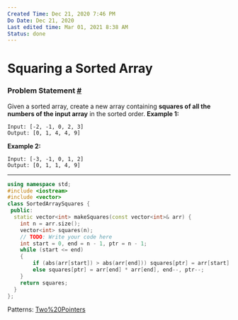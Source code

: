 ```yaml
---
Created Time: Dec 21, 2020 7:46 PM
Do Date: Dec 21, 2020
Last edited time: Mar 01, 2021 8:38 AM
Status: done
---
```


# Squaring a Sorted Array

### **Problem Statement [#](https://www.educative.io/courses/grokking-the-coding-interview/R1ppNG3nV9R#problem-statement)**
Given a sorted array, create a new array containing **squares of all the numbers of the input array** in the sorted order.
**Example 1:**
```
Input: [-2, -1, 0, 2, 3]
Output: [0, 1, 4, 4, 9]
```
**Example 2:**
```
Input: [-3, -1, 0, 1, 2]
Output: [0, 1, 1, 4, 9]
```
---
```cpp
using namespace std;
#include <iostream>
#include <vector>
class SortedArraySquares {
 public:
  static vector<int> makeSquares(const vector<int>& arr) {
    int n = arr.size();
    vector<int> squares(n);
    // TODO: Write your code here
    int start = 0, end = n - 1, ptr = n - 1; 
    while (start <= end)
    {
        if (abs(arr[start]) > abs(arr[end])) squares[ptr] = arr[start] * arr[start], start++, ptr--;
        else squares[ptr] = arr[end] * arr[end], end--, ptr--; 
    }
    return squares;
  }
};
```
Patterns: [Two%20Pointers](Two%20Pointers.md)